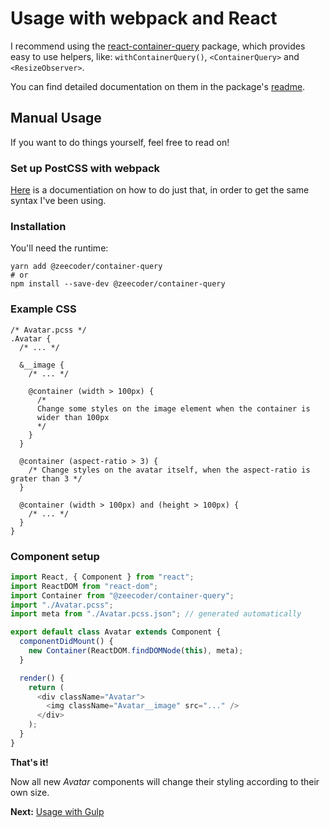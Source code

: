 # Usage with webpack and React

I recommend using the [react-container-query](https://github.com/ZeeCoder/container-query/tree/master/packages/react-container-query)
package, which provides easy to use helpers, like:
`withContainerQuery()`, `<ContainerQuery>` and `<ResizeObserver>`.

You can find detailed documentation on them in the package's [readme](https://github.com/ZeeCoder/container-query/tree/master/packages/react-container-query).

## Manual Usage

If you want to do things yourself, feel free to read on!

### Set up PostCSS with webpack

[Here](./postcss.md) is a documentiation on how to do just that, in order to get
the same syntax I've been using.

### Installation

You'll need the runtime:

```
yarn add @zeecoder/container-query
# or
npm install --save-dev @zeecoder/container-query
```

### Example CSS

```pcss
/* Avatar.pcss */
.Avatar {
  /* ... */

  &__image {
    /* ... */

    @container (width > 100px) {
      /*
      Change some styles on the image element when the container is
      wider than 100px
      */
    }
  }

  @container (aspect-ratio > 3) {
    /* Change styles on the avatar itself, when the aspect-ratio is grater than 3 */
  }

  @container (width > 100px) and (height > 100px) {
    /* ... */
  }
}
```

### Component setup

```js
import React, { Component } from "react";
import ReactDOM from "react-dom";
import Container from "@zeecoder/container-query";
import "./Avatar.pcss";
import meta from "./Avatar.pcss.json"; // generated automatically

export default class Avatar extends Component {
  componentDidMount() {
    new Container(ReactDOM.findDOMNode(this), meta);
  }

  render() {
    return (
      <div className="Avatar">
        <img className="Avatar__image" src="..." />
      </div>
    );
  }
}
```

**That's it!**

Now all new _Avatar_ components will change their styling according to their own
size.

**Next:** [Usage with Gulp](gulp.md)
